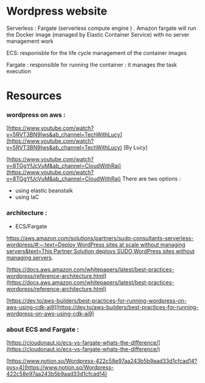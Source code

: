 # Wordpress website

Serverless : Fargate (serverless compute engine ) . Amazon fargate will run the Docker image (managed by Elastic Container Service) with no server management work

ECS: responisble for the life cycle management of the container images

Fargate : responsible for running the container : it manages the task execution 

# Resources

### wordpress on aws :

[https://www.youtube.com/watch?v=5RVT3BN9Iws&ab_channel=TechWithLucy](https://www.youtube.com/watch?v=5RVT3BN9Iws&ab_channel=TechWithLucy) [By Lucy]

[https://www.youtube.com/watch?v=8TGgYfJcVuM&ab_channel=CloudWithRaj](https://www.youtube.com/watch?v=8TGgYfJcVuM&ab_channel=CloudWithRaj) There are two options : 

- using elastic beanstalk
- using IaC

### architecture :

- ECS/Fargate

[https://aws.amazon.com/solutions/partners/sudo-consultants-serverless-wordpress/#:~:text=Deploy WordPress sites at scale without managing servers&text=This Partner Solution deploys SUDO,WordPress sites without managing servers](https://aws.amazon.com/solutions/partners/sudo-consultants-serverless-wordpress/#:~:text=Deploy%20WordPress%20sites%20at%20scale%20without%20managing%20servers&text=This%20Partner%20Solution%20deploys%20SUDO,WordPress%20sites%20without%20managing%20servers).

[https://docs.aws.amazon.com/whitepapers/latest/best-practices-wordpress/reference-architecture.html](https://docs.aws.amazon.com/whitepapers/latest/best-practices-wordpress/reference-architecture.html)

[https://dev.to/aws-builders/best-practices-for-running-wordpress-on-aws-using-cdk-aj9](https://dev.to/aws-builders/best-practices-for-running-wordpress-on-aws-using-cdk-aj9)

### about ECS and Fargate :

[https://cloudonaut.io/ecs-vs-fargate-whats-the-difference/](https://cloudonaut.io/ecs-vs-fargate-whats-the-difference/)

[https://www.notion.so/Wordpress-422c58e97aa243b5b9aad33d1cfcad14?pvs=4](https://www.notion.so/Wordpress-422c58e97aa243b5b9aad33d1cfcad14)
